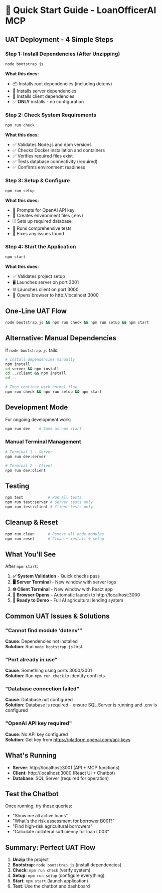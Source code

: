 # 🚀 Quick Start Guide - LoanOfficerAI MCP

## UAT Deployment - 4 Simple Steps

### Step 1: Install Dependencies (After Unzipping)

```bash
node bootstrap.js
```

**What this does:**

- 📦 Installs root dependencies (including dotenv)
- 🔧 Installs server dependencies
- 🎨 Installs client dependencies
- ✅ **ONLY** installs - no configuration

### Step 2: Check System Requirements

```bash
npm run check
```

**What this does:**

- ✅ Validates Node.js and npm versions
- ✅ Checks Docker installation and containers
- ✅ Verifies required files exist
- ✅ Tests database connectivity (required)
- ✅ Confirms environment readiness

### Step 3: Setup & Configure

```bash
npm run setup
```

**What this does:**

- 🔑 Prompts for OpenAI API key
- 📝 Creates environment files (.env)
- 🗄️ Sets up required database
- 🧪 Runs comprehensive tests
- 🔧 Fixes any issues found

### Step 4: Start the Application

```bash
npm start
```

**What this does:**

- ✅ Validates project setup
- 🖥️ Launches server on port 3001
- 🌐 Launches client on port 3000
- 📱 Opens browser to http://localhost:3000

## One-Line UAT Flow

```bash
node bootstrap.js && npm run check && npm run setup && npm start
```

## Alternative: Manual Dependencies

If `node bootstrap.js` fails:

```bash
# Install dependencies manually
npm install
cd server && npm install
cd ../client && npm install
cd ..

# Then continue with normal flow
npm run check && npm run setup && npm start
```

## Development Mode

For ongoing development work:

```bash
npm run dev    # Same as npm start
```

### Manual Terminal Management

```bash
# Terminal 1 - Server
npm run dev:server

# Terminal 2 - Client
npm run dev:client
```

## Testing

```bash
npm test           # Run all tests
npm run test:server # Server tests only
npm run test:client # Client tests only
```

## Cleanup & Reset

```bash
npm run clean      # Remove all node_modules
npm run reset      # Clean + install + setup
```

## What You'll See

After `npm start`:

1. **✅ System Validation** - Quick checks pass
2. **🖥️ Server Terminal** - New window with server logs
3. **🌐 Client Terminal** - New window with React app
4. **📱 Browser Opens** - Automatic launch to http://localhost:3000
5. **🎯 Ready to Demo** - Full AI agricultural lending system

## Common UAT Issues & Solutions

### "Cannot find module 'dotenv'"

**Cause**: Dependencies not installed  
**Solution**: Run `node bootstrap.js` first

### "Port already in use"

**Cause**: Something using ports 3000/3001  
**Solution**: Run `npm run check` to identify conflicts

### "Database connection failed"

**Cause**: Database not configured  
**Solution**: Database is required - ensure SQL Server is running and .env is configured

### "OpenAI API key required"

**Cause**: No API key configured  
**Solution**: Get key from https://platform.openai.com/api-keys

## What's Running

- **Server**: http://localhost:3001 (API + MCP functions)
- **Client**: http://localhost:3000 (React UI + Chatbot)
- **Database**: SQL Server (required for operation)

## Test the Chatbot

Once running, try these queries:

- "Show me all active loans"
- "What's the risk assessment for borrower B001?"
- "Find high-risk agricultural borrowers"
- "Calculate collateral sufficiency for loan L003"

## Summary: Perfect UAT Flow

1. **Unzip** the project
2. **Bootstrap**: `node bootstrap.js` (install dependencies)
3. **Check**: `npm run check` (verify system)
4. **Setup**: `npm run setup` (configure everything)
5. **Start**: `npm start` (launch application)
6. **Test**: Use the chatbot and dashboard

